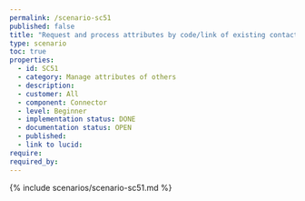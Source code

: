 ```yaml
---
permalink: /scenario-sc51
published: false
title: "Request and process attributes by code/link of existing contacts"
type: scenario
toc: true
properties:
  - id: SC51
  - category: Manage attributes of others
  - description:
  - customer: All
  - component: Connector
  - level: Beginner
  - implementation status: DONE
  - documentation status: OPEN
  - published:
  - link to lucid:
require:
required_by:
---
```


{% include scenarios/scenario-sc51.md %}
